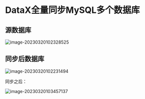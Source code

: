# DataX全量同步MySQL多个数据库



## 源数据库

![image-20230320102328525](https://imgoss.xgss.net/picgo/image-20230320102328525.png?aliyun)



## 同步后数据库

![image-20230320102231494](H:/typora_images/image-20230320102231494.png)

同步之后：

![image-20230320103457137](https://imgoss.xgss.net/picgo/image-20230320103457137.png?aliyun)

